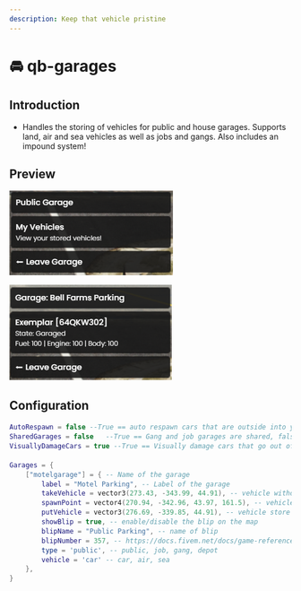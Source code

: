 ```yaml
---
description: Keep that vehicle pristine
---
```


# 🚘 qb-garages

## Introduction

* Handles the storing of vehicles for public and house garages. Supports land, air and sea vehicles as well as jobs and gangs. Also includes an impound system!

## Preview

![](../.gitbook/assets/garage1.png)

![](../.gitbook/assets/garage2.png)

## Configuration

```lua
AutoRespawn = false --True == auto respawn cars that are outside into your garage on script restart, false == does not put them into your garage and players have to go to the impound
SharedGarages = false   --True == Gang and job garages are shared, false == Gang and Job garages are personal
VisuallyDamageCars = true --True == Visually damage cars that go out of the garage depending of body damage, false == Do not visually damage cars (damage is still applied to car values)

Garages = {
    ["motelgarage"] = { -- Name of the garage
        label = "Motel Parking", -- Label of the garage
        takeVehicle = vector3(273.43, -343.99, 44.91), -- vehicle withdraw point
        spawnPoint = vector4(270.94, -342.96, 43.97, 161.5), -- vehicle spawn point
        putVehicle = vector3(276.69, -339.85, 44.91), -- vehicle store point
        showBlip = true, -- enable/disable the blip on the map
        blipName = "Public Parking", -- name of blip
        blipNumber = 357, -- https://docs.fivem.net/docs/game-references/blips/
        type = 'public', -- public, job, gang, depot
        vehicle = 'car' -- car, air, sea
    },
}
```
